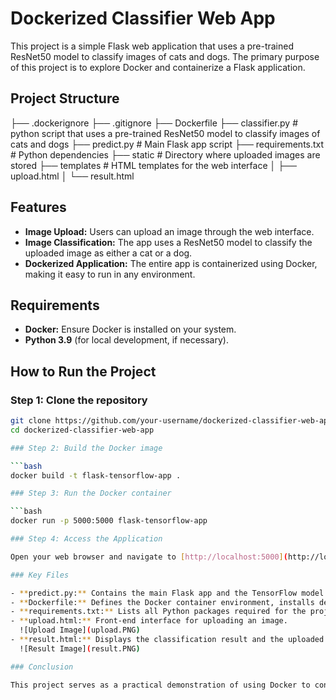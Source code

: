# Dockerized Classifier Web App

This project is a simple Flask web application that uses a pre-trained ResNet50 model to classify images of cats and dogs. The primary purpose of this project is to explore Docker and containerize a Flask application.

## Project Structure

├── .dockerignore
├── .gitignore 
├── Dockerfile 
├── classifier.py # python script that uses a pre-trained ResNet50 model to classify images of cats and dogs 
├── predict.py # Main Flask app script 
├── requirements.txt # Python dependencies 
├── static # Directory where uploaded images are stored 
├── templates # HTML templates for the web interface
   │ ├── upload.html 
   │ └── result.html


## Features

- **Image Upload:** Users can upload an image through the web interface.
- **Image Classification:** The app uses a ResNet50 model to classify the uploaded image as either a cat or a dog.
- **Dockerized Application:** The entire app is containerized using Docker, making it easy to run in any environment.

## Requirements

- **Docker:** Ensure Docker is installed on your system.
- **Python 3.9** (for local development, if necessary).

## How to Run the Project

### Step 1: Clone the repository

```bash
git clone https://github.com/your-username/dockerized-classifier-web-app.git
cd dockerized-classifier-web-app

### Step 2: Build the Docker image

```bash
docker build -t flask-tensorflow-app .

### Step 3: Run the Docker container

```bash
docker run -p 5000:5000 flask-tensorflow-app

### Step 4: Access the Application

Open your web browser and navigate to [http://localhost:5000](http://localhost:5000). You can upload an image to see the predicted class and confidence score.

### Key Files

- **predict.py:** Contains the main Flask app and the TensorFlow model code for image classification.
- **Dockerfile:** Defines the Docker container environment, installs dependencies, and sets up the Flask app.
- **requirements.txt:** Lists all Python packages required for the project, such as TensorFlow, Flask, and OpenCV.
- **upload.html:** Front-end interface for uploading an image.
  ![Upload Image](upload.PNG) 
- **result.html:** Displays the classification result and the uploaded image.
  ![Result Image](result.PNG) 

### Conclusion

This project serves as a practical demonstration of using Docker to containerize a simple Flask web app that performs image classification using TensorFlow and OpenCV. While the web app itself is basic, the focus was on learning and experimenting with Docker.

